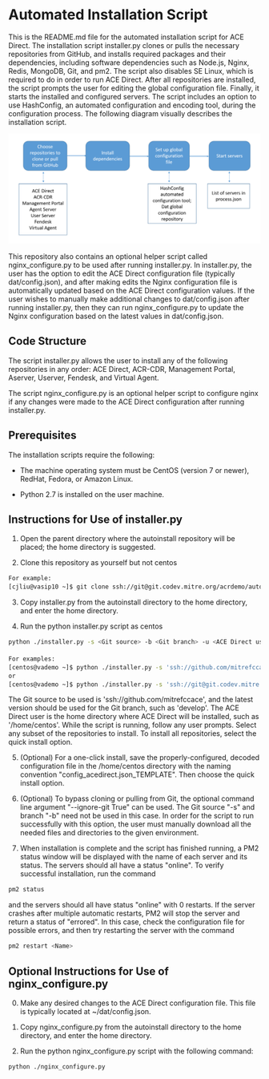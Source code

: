 # Automated Installation Script
This is the README.md file for the automated installation script for ACE Direct. The installation script installer.py 
clones or pulls the necessary repositories from GitHub, and installs required packages and their dependencies,
including software dependencies such as Node.js, Nginx, Redis, MongoDB, Git, and pm2. The script also disables SE Linux, which is required to do in order to run ACE Direct.
After all repositories are installed, the script prompts the user for editing the global configuration file.
Finally, it starts the installed and configured servers. The script includes an option to use HashConfig, an 
automated configuration and encoding tool, during the configuration process. The following diagram visually 
describes the installation script.

![Flowchart describing the installation script.](autoinstalldiagram.png)

This repository also contains an optional helper script called nginx_configure.py to be used after running installer.py. In installer.py, the user has the option to edit the ACE Direct configuration file (typically dat/config.json), and after making edits the Nginx configuration file is automatically updated based on the ACE Direct configuration values. If the user wishes to manually make additional changes to dat/config.json after running installer.py, then they can run nginx_configure.py to update the Nginx configuration based on the latest values in dat/config.json.

## Code Structure
The script installer.py allows the user to install any of the following repositories in any order:
ACE Direct, ACR-CDR, Management Portal, Aserver, Userver, Fendesk, and Virtual Agent.

The script nginx_configure.py is an optional helper script to configure nginx if any changes were made to the ACE Direct configuration after running installer.py. 

## Prerequisites
The installation scripts require the following:

* The machine operating system must be CentOS (version 7 or newer), RedHat, Fedora, or Amazon Linux.

* Python 2.7 is installed on the user machine.


## Instructions for Use of installer.py
1. Open the parent directory where the autoinstall repository will be placed; the home directory is suggested.

2. Clone this repository as yourself but not centos
```sh
For example:
[cjliu@vasip10 ~]$ git clone ssh://git@git.codev.mitre.org/acrdemo/autoinstall.git
```
3. Copy installer.py from the autoinstall directory to the home directory, and enter the home directory.

4. Run the python installer.py script as centos 
```sh
python ./installer.py -s <Git source> -b <Git branch> -u <ACE Direct user>

For examples:
[centos@vademo ~]$ python ./installer.py -s 'ssh://github.com/mitrefccace' -b 'develop' -u '/home/centos'
or
[centos@vademo ~]$ python ./installer.py -s 'ssh://git@git.codev.mitre.org/acrdemo' -b 'develop' -u '/home/centos'
```
The Git source to be used is 'ssh://github.com/mitrefccace', and the latest version should be used for the Git branch, such as 'develop'. The ACE Direct user is the home directory where ACE Direct will be installed, such as '/home/centos'.
While the script is running, follow any user prompts. Select any subset of the repositories to 
install. To install all repositories, select the quick install option.

5. (Optional) For a one-click install, save the properly-configured, decoded configuration file in the /home/centos directory with the
naming convention "config_acedirect.json_TEMPLATE". Then choose the quick install option.

6. (Optional) To bypass cloning or pulling from Git, the optional command line argument "--ignore-git True" can be used. The Git source "-s" and branch "-b" need not be used in this case. In order for the script to run successfully with this option, the user must manually download all the needed files and directories to the given environment.

6. When installation is complete and the script has finished running, a PM2 status window will be displayed with the name of each server and its status. The servers should all have a status "online". To verify successful installation, run the command
```sh
pm2 status
```
and the servers should all have status "online" with 0 restarts. If the server crashes after multiple automatic restarts, PM2 will stop the server and return a status of "errored". In this case, check the configuration file for possible errors, and then try restarting the server with the command
```sh
pm2 restart <Name>
```

## Optional Instructions for Use of nginx_configure.py
0. Make any desired changes to the ACE Direct configuration file. This file is typically located at ~/dat/config.json.

1. Copy nginx_configure.py from the autoinstall directory to the home directory, and enter the home directory.

2. Run the python nginx_configure.py script with the following command: 
```sh
python ./nginx_configure.py
```
